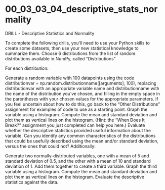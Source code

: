 # 00_03_03_04_descriptive_stats_normality
DRILL - Descriptive Statistics and Normality

To complete the following drills, you'll need to use your Python skills to create some datasets, then use your new statistical knowledge to summarize them. Choose 6 distributions from the list of random distributions available in NumPy, called “Distributions”

For each distribution:

Generate a random variable with 100 datapoints using the code distributionvar = np.random.distributionname([arguments], 100), replacing distributionvar with an appropriate variable name and distributionname with the name of the distribution you’ve chosen, and filling in the empty space in the parentheses with your chosen values for the appropriate parameters. If you feel uncertain about how to do this, go back to the “Other Distributions” assignment for examples of code to use as a starting point.
Graph the variable using a histogram.
Compute the mean and standard deviation and plot them as vertical lines on the histogram. (Hint: the “When Does It Break?” assignment you just completed can help you here.)
Evaluate whether the descriptive statistics provided useful information about the variable. Can you identify any common characteristics of the distributions that could be usefully described using the mean and/or standard deviation, versus the ones that could not?
Additionally:

Generate two normally-distributed variables, one with a mean of 5 and standard deviation of 0.5, and the other with a mean of 10 and standard deviation of 1.
Add them together to create a third variable.
Graph the third variable using a histogram.
Compute the mean and standard deviation and plot them as vertical lines on the histogram.
Evaluate the descriptive statistics against the data.
